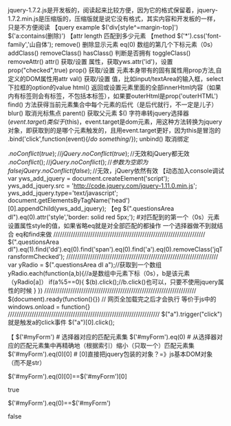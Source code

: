 jquery-1.7.2.js是开发板的，阅读起来比较方便，因为它的格式保留着，jquery-1.7.2.min.js是压缩版的，压缩版就是说它没有格式，其实内容和开发板的一样，只是不方便阅读
【query example
$('div[style^=margin-top]')
$('a:contains(删除)')
【attr
length			匹配到多少元素
【method
$('*').css('font-family','山自体');
remove()		删除显示元素
eq(0)			数组的第几个下标元素（0s）
addClass()
removeClass()
hasClass()		判断是否拥有
toggleClass()
removeAttr()
attr()			获取/设置 属性，获取yws.attr('id')，设置prop("checked",true)
prop()			获取/设置 元素本身带有的固有属性用prop方法,自定义的DOM属性用attr
val()			获取/设置 值，比如input/textArea的输入框，select下拉框的option的value
html()			返回或设置元素里面的全部innerHtml内容（如果内有标签则会有标签，不包括本标签），如果要outerHtml是prop('outerHTML')
find()			方法获得当前元素集合中每个元素的后代（是后代就行，不一定是儿子）
blur()			取消光标焦点
parent()                获取父元素
$(<str>)		字符串转jquery选择器
$(event.target)         类似于$(this)，event.target是dom元素，用这种方法转换为jquery对象，即获取到的是哪个元素触发的，且用event.target更好，因为this是冒泡的
.bind('click',function(event){/*do something*/}); 
unbind()                取消绑定

$.noConflict(true);//jQuery.noConflict(true);//$无效和jQuery都无效
$.noConflict();//jQuery.noConflict();//参数为空即为false
jQuery.noConflict(false);//$无效，jQuery依然有效
【动态加入console调试
var yws_add_jquery = document.createElement('script');
yws_add_jquery.src = 'http://code.jquery.com/jquery-1.11.0.min.js';
yws_add_jquery.type='text/javascript';
document.getElementsByTagName('head')[0].appendChild(yws_add_jquery);
【eg
$(".questionsArea dl").eq(0).attr('style','border: solid red 5px;');
#对匹配到的第一个（0s）元素 设置属性style的值，如果省略eq就是对全部匹配的都操作
一个选择器做不到就结合 eq和find来做
//////////////////////////////////////////////////////////////////////
$(".questionsArea dl").eq(1).find('dd').eq(0).find('span').eq(0).find('a').eq(0).removeClass('jqTransformChecked');
//////////////////////////////////////////////////////////////////////
var yRadio = $(".questionsArea dl a");//获取到一个数组
yRadio.each(function(a,b){//a是数组中元素下标（0s），b是该元素（yRadio[a]）
	if(a%5==0){
		$(b).click();//b.click()也可以，只要不使用jquery属性的时候
	}
})
//////////////////////////////////////////////////////////////////////
$(document).ready(function(){}) // 网页全加载完之后才会执行
等价于js中的
windows.onload = function{}
//////////////////////////////////////////////////////////////////////
$("a").trigger("click")就是触发a的click事件
$("a")[0].click();

【
$('#myForm')	    # 选择器对应的匹配元素集
$('#myForm').eq(0)  # 从选择器对应的匹配元素集中再精确地（根据索引）缩小（只取一个）匹配元素集
$('#myForm').eq(0)[0] # [0]直接把jquery包装的对象？=》js基本DOM对象（而不是str）

$('#myForm').eq(0)[0]==$('#myForm')[0]

true

$('#myForm').eq(0)==$('#myForm')

false









